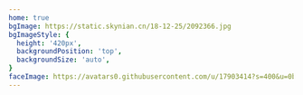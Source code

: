 ```yaml
---
home: true
bgImage: https://static.skynian.cn/18-12-25/2092366.jpg
bgImageStyle: {
  height: '420px',
  backgroundPosition: 'top',
  backgroundSize: 'auto',
}
faceImage: https://avatars0.githubusercontent.com/u/17903414?s=400&u=0b31de6e956cd2d8a78adcd747005dc142cb6ef2&v=4
---
```

